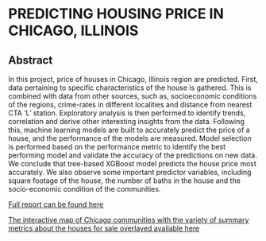 # PREDICTING HOUSING PRICE IN CHICAGO, ILLINOIS
## Abstract
In this project, price of houses in Chicago, Illinois region are predicted. First, data
pertaining to specific characteristics of the house is gathered. This is combined with
data from other sources, such as, socioeconomic conditions of the regions, crime-rates
in different localities and distance from nearest CTA ’L’ station. Exploratory analysis
is then performed to identify trends, correlation and derive other interesting insights
from the data. Following this, machine learning models are built to accurately predict
the price of a house, and the performance of the models are measured. Model selection
is performed based on the performance metric to identify the best performing model
and validate the accuracy of the predictions on new data. We conclude that tree-based
XGBoost model predicts the house price most accurately. We also observe some
important predictor variables, including square footage of the house, the number of
baths in the house and the socio-economic condition of the communities.

[Full report can be found here](https://github.com/mathewjamesa/HousingPrice/blob/master/report/HousingPriceProject.pdf)

[The interactive map of Chicago communities with the variety of summary metrics about the houses for sale overlayed available here](https://chicagorealest.herokuapp.com)
